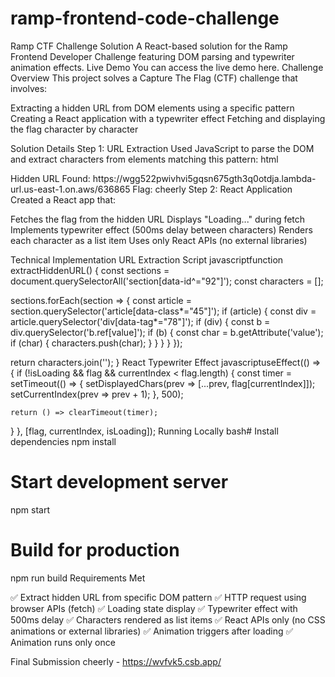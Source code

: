 # ramp-frontend-code-challenge
Ramp CTF Challenge Solution
A React-based solution for the Ramp Frontend Developer Challenge featuring DOM parsing and typewriter animation effects.
Live Demo
You can access the live demo here.
Challenge Overview
This project solves a Capture The Flag (CTF) challenge that involves:

Extracting a hidden URL from DOM elements using a specific pattern
Creating a React application with a typewriter effect
Fetching and displaying the flag character by character

Solution Details
Step 1: URL Extraction
Used JavaScript to parse the DOM and extract characters from elements matching this pattern:
html<section data-id="92*">
  <article data-class="*45">
    <div data-tag="*78*">
      <b class="ref" value="VALID_CHARACTER"></b>
    </div>
  </article>
</section>
Hidden URL Found: https://wgg522pwivhvi5gqsn675gth3q0otdja.lambda-url.us-east-1.on.aws/636865
Flag: cheerly
Step 2: React Application
Created a React app that:

Fetches the flag from the hidden URL
Displays "Loading..." during fetch
Implements typewriter effect (500ms delay between characters)
Renders each character as a list item
Uses only React APIs (no external libraries)

Technical Implementation
URL Extraction Script
javascriptfunction extractHiddenURL() {
  const sections = document.querySelectorAll('section[data-id^="92"]');
  const characters = [];
  
  sections.forEach(section => {
    const article = section.querySelector('article[data-class*="45"]');
    if (article) {
      const div = article.querySelector('div[data-tag*="78"]');
      if (div) {
        const b = div.querySelector('b.ref[value]');
        if (b) {
          const char = b.getAttribute('value');
          if (char) {
            characters.push(char);
          }
        }
      }
    }
  });
  
  return characters.join('');
}
React Typewriter Effect
javascriptuseEffect(() => {
  if (!isLoading && flag && currentIndex < flag.length) {
    const timer = setTimeout(() => {
      setDisplayedChars(prev => [...prev, flag[currentIndex]]);
      setCurrentIndex(prev => prev + 1);
    }, 500);
    
    return () => clearTimeout(timer);
  }
}, [flag, currentIndex, isLoading]);
Running Locally
bash# Install dependencies
npm install

# Start development server
npm start

# Build for production
npm run build
Requirements Met

✅ Extract hidden URL from specific DOM pattern
✅ HTTP request using browser APIs (fetch)
✅ Loading state display
✅ Typewriter effect with 500ms delay
✅ Characters rendered as list items
✅ React APIs only (no CSS animations or external libraries)
✅ Animation triggers after loading
✅ Animation runs only once

Final Submission
cheerly - https://wvfvk5.csb.app/
